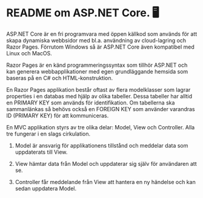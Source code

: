 # README om ASP.NET Core. 🖥️

ASP.NET Core är en fri programvara med öppen källkod som används för att skapa 
dynamiska webbsidor med bl.a. användning av cloud-lagring och Razor Pages.
Förrutom Windows så är ASP.NET Core även kompatibel med Linux och MacOS.

Razor Pages är en känd programmeringssyntax som tillhör ASP.NET och kan generera
webbapplikationer med egen grundläggande hemsida som baseras på 
en C# och HTML-konstruktion. 

En Razor Pages applikation består oftast av flera modelklasser 
som lagrar properties i en databas med hjälp av olika tabeller. 
Dessa tabeller har alltid en PRIMARY KEY som används för 
identifikation. Om tabellerna ska sammanlänkas så behövs 
också en FOREIGN KEY som använder varandras ID (PRIMARY KEY) 
för att kommuniceras.

En MVC applikation styrs av tre olika delar: Model, View och Controller.
Alla tre fungerar i en slags cirkulation.

1. Model är ansvarig för applikationens tillstånd och meddelar
   data som uppdaterats till View.

2. View hämtar data från Model och uppdaterar sig själv
   för användaren att se.

3. Controller får meddelande från View att hantera
   en ny händelse och kan sedan uppdatera Model.
